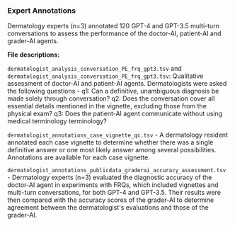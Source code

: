 ### Expert Annotations

Dermatology experts (n=3) annotated 120 GPT-4 and GPT-3.5 multi-turn conversations to assess the performance of the doctor-AI, patient-AI and grader-AI agents. 

**File descriptions:**

`dermatologist_analysis_conversation_PE_frq_gpt3.tsv` and `dermatologist_analysis_conversation_PE_frq_gpt3.tsv`: Qualitative assessment of doctor-AI and patient-AI agents. Dermatologists were asked the following questions - 
q1: Can a definitive, unambiguous diagnosis be made solely through conversation?
q2: Does the conversation cover all essential details mentioned in the vignette, excluding those from the physical exam?
q3: Does the patient-AI agent communicate without using medical terminology terminology?


`dermatologist_annotations_case_vignette_qc.tsv` - A dermatology resident annotated each case vignette to determine whether there was a single definitive answer or one most likely answer among several possibilities. Annotations are available for each case vignette.


`dermatologist_annotations_publicdata_graderai_accuracy_assessment.tsv` - Dermatology experts (n=3) evaluated the diagnostic accuracy of the doctor-AI agent in experiments with FRQs, which included vignettes and multi-turn conversations, for both GPT-4 and GPT-3.5. Their results were then compared with the accuracy scores of the grader-AI to determine agreement between the dermatologist's evaluations and those of the grader-AI.

